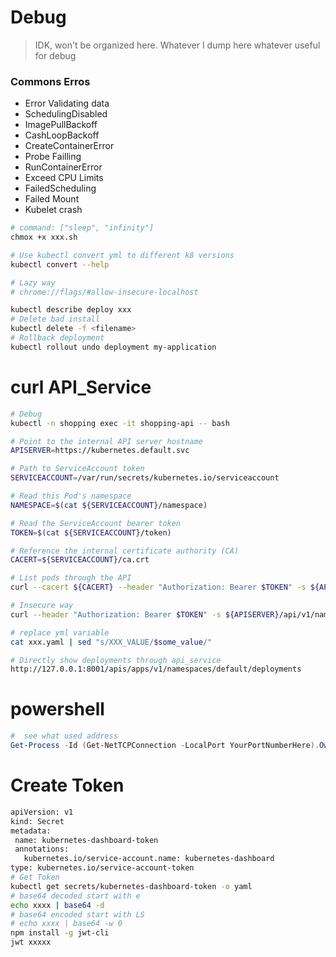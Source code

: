 # Debug
> IDK, won't be organized here. Whatever I dump here whatever useful for debug

### Commons Erros
- Error Validating data
- SchedulingDisabled
- ImagePullBackoff
- CashLoopBackoff
- CreateContainerError
- Probe Failling
- RunContainerError
- Exceed CPU Limits
- FailedScheduling
- Failed Mount
- Kubelet crash


```bash
# command: ["sleep", "infinity"]
chmox +x xxx.sh

# Use kubectl convert yml to different k8 versions
kubectl convert --help

# Lazy way
# chrome://flags/#allow-insecure-localhost

kubectl describe deploy xxx
# Delete bad install
kubectl delete -f <filename>
# Rollback deployment
kubectl rollout undo deployment my-application
```
# curl API_Service 
```bash
# Debug
kubectl -n shopping exec -it shopping-api -- bash

# Point to the internal API server hostname
APISERVER=https://kubernetes.default.svc

# Path to ServiceAccount token
SERVICEACCOUNT=/var/run/secrets/kubernetes.io/serviceaccount

# Read this Pod's namespace
NAMESPACE=$(cat ${SERVICEACCOUNT}/namespace)

# Read the ServiceAccount bearer token
TOKEN=$(cat ${SERVICEACCOUNT}/token)

# Reference the internal certificate authority (CA)
CACERT=${SERVICEACCOUNT}/ca.crt

# List pods through the API
curl --cacert ${CACERT} --header "Authorization: Bearer $TOKEN" -s ${APISERVER}/api/v1/namespaces/shopping/pods/ 

# Insecure way
curl --header "Authorization: Bearer $TOKEN" -s ${APISERVER}/api/v1/namespaces/shopping/pods/ --insecure

# replace yml variable
cat xxx.yaml | sed "s/XXX_VALUE/$some_value/"

# Directly show deployments through api_service
http://127.0.0.1:8001/apis/apps/v1/namespaces/default/deployments
```

# powershell
```powershell
#  see what used address
Get-Process -Id (Get-NetTCPConnection -LocalPort YourPortNumberHere).OwningProcess
```

# Create Token
```bash
apiVersion: v1
kind: Secret
metadata:
 name: kubernetes-dashboard-token
 annotations:
   kubernetes.io/service-account.name: kubernetes-dashboard
type: kubernetes.io/service-account-token
# Get Token
kubectl get secrets/kubernetes-dashboard-token -o yaml
# base64 decoded start with e
echo xxxx | base64 -d
# base64 encoded start with LS 
# echo xxxx | base64 -w 0
npm install -g jwt-cli
jwt xxxxx
```